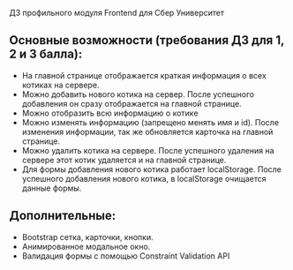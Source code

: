 ДЗ профильного модуля Frontend для Сбер Университет

## Основные возможности (требования ДЗ для 1, 2 и 3 балла):
- На главной странице отображается краткая информация о всех котиках на сервере. 
- Можно добавить нового котика на сервер. После успешного добавления он сразу отображается на главной странице.
- Можно отобразить всю информацию о котике
- Можно изменять информацию (запрещено менять имя и id). После изменения информации, так же обновляется карточка на главной странице.
- Можно удалить котика на сервере. После успешного удаления на сервере этот котик удаляется и на главной странице.
- Для формы добавления нового котика работает localStorage. После успешного добавления нового котика, в localStorage очищается данные формы.

## Дополнительные: 
- Bootstrap сетка, карточки, кнопки.
- Анимированное модальное окно. 
- Валидация формы с помощью Constraint Validation API